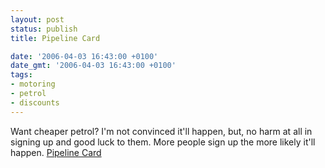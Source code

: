 ```yaml
---
layout: post
status: publish
title: Pipeline Card

date: '2006-04-03 16:43:00 +0100'
date_gmt: '2006-04-03 16:43:00 +0100'
tags:
- motoring
- petrol
- discounts
---
```

Want cheaper petrol? I'm not convinced it'll happen, but, no harm at all in signing up and good luck to them. More people sign up the more likely it'll happen.
<a href="http://www.pipelinecard.org/default.html" target="_blank">Pipeline Card</a>
